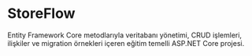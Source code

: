 # StoreFlow
Entity Framework Core metodlarıyla veritabanı yönetimi, CRUD işlemleri, ilişkiler ve migration örnekleri içeren eğitim temelli ASP.NET Core projesi.
